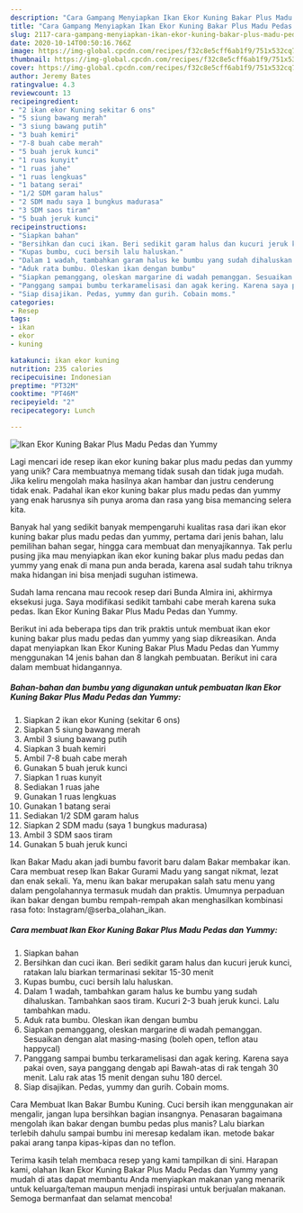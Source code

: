 ```yaml
---
description: "Cara Gampang Menyiapkan Ikan Ekor Kuning Bakar Plus Madu Pedas dan Yummy yang Menggugah Selera"
title: "Cara Gampang Menyiapkan Ikan Ekor Kuning Bakar Plus Madu Pedas dan Yummy yang Menggugah Selera"
slug: 2117-cara-gampang-menyiapkan-ikan-ekor-kuning-bakar-plus-madu-pedas-dan-yummy-yang-menggugah-selera
date: 2020-10-14T00:50:16.766Z
image: https://img-global.cpcdn.com/recipes/f32c8e5cff6ab1f9/751x532cq70/ikan-ekor-kuning-bakar-plus-madu-pedas-dan-yummy-foto-resep-utama.jpg
thumbnail: https://img-global.cpcdn.com/recipes/f32c8e5cff6ab1f9/751x532cq70/ikan-ekor-kuning-bakar-plus-madu-pedas-dan-yummy-foto-resep-utama.jpg
cover: https://img-global.cpcdn.com/recipes/f32c8e5cff6ab1f9/751x532cq70/ikan-ekor-kuning-bakar-plus-madu-pedas-dan-yummy-foto-resep-utama.jpg
author: Jeremy Bates
ratingvalue: 4.3
reviewcount: 13
recipeingredient:
- "2 ikan ekor Kuning sekitar 6 ons"
- "5 siung bawang merah"
- "3 siung bawang putih"
- "3 buah kemiri"
- "7-8 buah cabe merah"
- "5 buah jeruk kunci"
- "1 ruas kunyit"
- "1 ruas jahe"
- "1 ruas lengkuas"
- "1 batang serai"
- "1/2 SDM garam halus"
- "2 SDM madu saya 1 bungkus madurasa"
- "3 SDM saos tiram"
- "5 buah jeruk kunci"
recipeinstructions:
- "Siapkan bahan"
- "Bersihkan dan cuci ikan. Beri sedikit garam halus dan kucuri jeruk kunci, ratakan lalu biarkan termarinasi sekitar 15-30 menit"
- "Kupas bumbu, cuci bersih lalu haluskan."
- "Dalam 1 wadah, tambahkan garam halus ke bumbu yang sudah dihaluskan. Tambahkan saos tiram. Kucuri 2-3 buah jeruk kunci. Lalu tambahkan madu."
- "Aduk rata bumbu. Oleskan ikan dengan bumbu"
- "Siapkan pemanggang, oleskan margarine di wadah pemanggan. Sesuaikan dengan alat masing-masing (boleh open, teflon atau happycal)"
- "Panggang sampai bumbu terkaramelisasi dan agak kering. Karena saya pakai oven, saya panggang dengab api Bawah-atas di rak tengah 30 menit. Lalu rak atas 15 menit dengan suhu 180 dercel."
- "Siap disajikan. Pedas, yummy dan gurih. Cobain moms."
categories:
- Resep
tags:
- ikan
- ekor
- kuning

katakunci: ikan ekor kuning 
nutrition: 235 calories
recipecuisine: Indonesian
preptime: "PT32M"
cooktime: "PT46M"
recipeyield: "2"
recipecategory: Lunch

---
```



![Ikan Ekor Kuning Bakar Plus Madu Pedas dan Yummy](https://img-global.cpcdn.com/recipes/f32c8e5cff6ab1f9/751x532cq70/ikan-ekor-kuning-bakar-plus-madu-pedas-dan-yummy-foto-resep-utama.jpg)

Lagi mencari ide resep ikan ekor kuning bakar plus madu pedas dan yummy yang unik? Cara membuatnya memang tidak susah dan tidak juga mudah. Jika keliru mengolah maka hasilnya akan hambar dan justru cenderung tidak enak. Padahal ikan ekor kuning bakar plus madu pedas dan yummy yang enak harusnya sih punya aroma dan rasa yang bisa memancing selera kita.

Banyak hal yang sedikit banyak mempengaruhi kualitas rasa dari ikan ekor kuning bakar plus madu pedas dan yummy, pertama dari jenis bahan, lalu pemilihan bahan segar, hingga cara membuat dan menyajikannya. Tak perlu pusing jika mau menyiapkan ikan ekor kuning bakar plus madu pedas dan yummy yang enak di mana pun anda berada, karena asal sudah tahu triknya maka hidangan ini bisa menjadi suguhan istimewa.

Sudah lama rencana mau recook resep dari Bunda Almira ini, akhirmya eksekusi juga. Saya modifikasi sedikit tambahi cabe merah karena suka pedas. Ikan Ekor Kuning Bakar Plus Madu Pedas dan Yummy.


Berikut ini ada beberapa tips dan trik praktis untuk membuat ikan ekor kuning bakar plus madu pedas dan yummy yang siap dikreasikan. Anda dapat menyiapkan Ikan Ekor Kuning Bakar Plus Madu Pedas dan Yummy menggunakan 14 jenis bahan dan 8 langkah pembuatan. Berikut ini cara dalam membuat hidangannya.

<!--inarticleads1-->

##### Bahan-bahan dan bumbu yang digunakan untuk pembuatan Ikan Ekor Kuning Bakar Plus Madu Pedas dan Yummy:

1. Siapkan 2 ikan ekor Kuning (sekitar 6 ons)
1. Siapkan 5 siung bawang merah
1. Ambil 3 siung bawang putih
1. Siapkan 3 buah kemiri
1. Ambil 7-8 buah cabe merah
1. Gunakan 5 buah jeruk kunci
1. Siapkan 1 ruas kunyit
1. Sediakan 1 ruas jahe
1. Gunakan 1 ruas lengkuas
1. Gunakan 1 batang serai
1. Sediakan 1/2 SDM garam halus
1. Siapkan 2 SDM madu (saya 1 bungkus madurasa)
1. Ambil 3 SDM saos tiram
1. Gunakan 5 buah jeruk kunci


Ikan Bakar Madu akan jadi bumbu favorit baru dalam Bakar membakar ikan. Cara membuat resep Ikan Bakar Gurami Madu yang sangat nikmat, lezat dan enak sekali. Ya, menu ikan bakar merupakan salah satu menu yang dalam pengolahannya termasuk mudah dan praktis. Umumnya perpaduan ikan bakar dengan bumbu rempah-rempah akan menghasilkan kombinasi rasa foto: Instagram/@serba_olahan_ikan. 

<!--inarticleads2-->

##### Cara membuat Ikan Ekor Kuning Bakar Plus Madu Pedas dan Yummy:

1. Siapkan bahan
1. Bersihkan dan cuci ikan. Beri sedikit garam halus dan kucuri jeruk kunci, ratakan lalu biarkan termarinasi sekitar 15-30 menit
1. Kupas bumbu, cuci bersih lalu haluskan.
1. Dalam 1 wadah, tambahkan garam halus ke bumbu yang sudah dihaluskan. Tambahkan saos tiram. Kucuri 2-3 buah jeruk kunci. Lalu tambahkan madu.
1. Aduk rata bumbu. Oleskan ikan dengan bumbu
1. Siapkan pemanggang, oleskan margarine di wadah pemanggan. Sesuaikan dengan alat masing-masing (boleh open, teflon atau happycal)
1. Panggang sampai bumbu terkaramelisasi dan agak kering. Karena saya pakai oven, saya panggang dengab api Bawah-atas di rak tengah 30 menit. Lalu rak atas 15 menit dengan suhu 180 dercel.
1. Siap disajikan. Pedas, yummy dan gurih. Cobain moms.


Cara Membuat Ikan Bakar Bumbu Kuning. Cuci bersih ikan menggunakan air mengalir, jangan lupa bersihkan bagian insangnya. Penasaran bagaimana mengolah ikan bakar dengan bumbu pedas plus manis? Lalu biarkan terlebih dahulu sampai bumbu ini meresap kedalam ikan. metode bakar pakai arang tanpa kipas-kipas dan no teflon. 

Terima kasih telah membaca resep yang kami tampilkan di sini. Harapan kami, olahan Ikan Ekor Kuning Bakar Plus Madu Pedas dan Yummy yang mudah di atas dapat membantu Anda menyiapkan makanan yang menarik untuk keluarga/teman maupun menjadi inspirasi untuk berjualan makanan. Semoga bermanfaat dan selamat mencoba!
